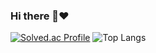 ### Hi there 👋❤
[![Solved.ac Profile](http://mazassumnida.wtf/api/v2/generate_badge?boj=rlatmdcjf9)](https://solved.ac/rlatmdcjf9/)  ![Top Langs](https://github-readme-stats.vercel.app/api/top-langs/?username=97Fekim&layout=compact&theme=gotham)
